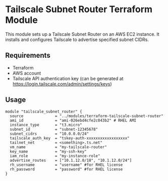 # Tailscale Subnet Router Terraform Module

This module sets up a Tailscale Subnet Router on an AWS EC2 instance. It installs and configures Tailscale to advertise specified subnet CIDRs.

## Requirements

- Terraform
- AWS account
- Tailscale API authentication key (can be generated at https://login.tailscale.com/admin/settings/keys)

## Usage

```hcl
module "tailscale_subnet_router" {
  source              = "../modules/terraform-tailscale-subnet-router"
  ami_id              = "ami-026ebd4cfe2c043b2" # RHEL AMI
  instance_type       = "t3.micro"
  subnet_id           = "subnet-12345678"
  subnet_cidrs        = "10.0.0.0/24"
  tailscale_auth_key  = "tskey-auth-xxxxxxxxxxxxxxxxxx"
  tailnet_net         = <something>.ts.net"
  vm_name             = "my-tailscale-router"
  key_name            = "my-ssh-key"
  iam_role            = "my-instance-role"
  advertise_routes    = ["10.1.12.0/18", "10.1.12.0/24"]
  rh_username         = "username" #for RHEL license
  rh_password         = "password" #for RHEL license
}